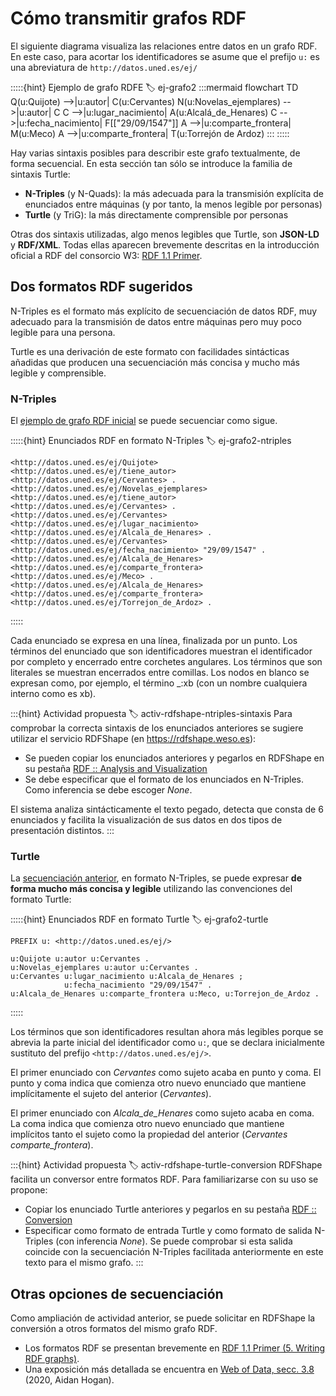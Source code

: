# Cómo transmitir grafos RDF

El siguiente diagrama visualiza las relaciones entre datos en un grafo RDF. En este caso, para acortar los identificadores se asume que el prefijo `u:` es una abreviatura de `http://datos.uned.es/ej/`

:::::{hint} Ejemplo de grafo RDFE
:label: ej-grafo2
:::mermaid
flowchart TD
    Q(u:Quijote) -->|u:autor| C(u:Cervantes)
    N(u:Novelas_ejemplares) -->|u:autor| C
    C -->|u:lugar_nacimiento| A(u:Alcalá_de_Henares)
    C -->|u:fecha_nacimiento| F[["29/09/1547"]]
    A -->|u:comparte_frontera| M(u:Meco)
    A -->|u:comparte_frontera| T(u:Torrejón de Ardoz)
:::
:::::

Hay varias sintaxis posibles para describir este grafo textualmente, de forma secuencial. En esta sección tan sólo se introduce la familia de sintaxis Turtle:
+ **N-Triples** (y N-Quads): la más adecuada para la transmisión explícita de enunciados entre máquinas (y por tanto, la menos legible por personas)
+ **Turtle** (y TriG): la más directamente comprensible por personas

Otras dos sintaxis utilizadas, algo menos legibles que Turtle, son **JSON-LD** y **RDF/XML**. Todas ellas aparecen brevemente descritas en la introducción oficial a RDF del consorcio W3: [RDF 1.1 Primer](https://www.w3.org/TR/rdf11-primer/#section-graph-syntax).

## Dos formatos RDF sugeridos
N-Triples es el formato más explícito de secuenciación de datos RDF, muy adecuado para la transmisión de datos entre máquinas pero muy poco legible para una persona.

Turtle es una derivación de este formato con facilidades sintácticas añadidas que producen una secuenciación más concisa y mucho más legible y comprensible.

### N-Triples
El [ejemplo de grafo RDF inicial](#ej-grafo2) se puede secuenciar como sigue.

:::::{hint} Enunciados RDF en formato N-Triples
:label: ej-grafo2-ntriples
```n-triples
<http://datos.uned.es/ej/Quijote> <http://datos.uned.es/ej/tiene_autor> <http://datos.uned.es/ej/Cervantes> .
<http://datos.uned.es/ej/Novelas_ejemplares> <http://datos.uned.es/ej/tiene_autor> <http://datos.uned.es/ej/Cervantes> .
<http://datos.uned.es/ej/Cervantes> <http://datos.uned.es/ej/lugar_nacimiento> <http://datos.uned.es/ej/Alcala_de_Henares> .
<http://datos.uned.es/ej/Cervantes> <http://datos.uned.es/ej/fecha_nacimiento> "29/09/1547" .
<http://datos.uned.es/ej/Alcala_de_Henares> <http://datos.uned.es/ej/comparte_frontera> <http://datos.uned.es/ej/Meco> .
<http://datos.uned.es/ej/Alcala_de_Henares> <http://datos.uned.es/ej/comparte_frontera> <http://datos.uned.es/ej/Torrejon_de_Ardoz> .
```
:::::

Cada enunciado se expresa en una línea, finalizada por un punto. Los términos del enunciado que son identificadores muestran el identificador por completo y encerrado entre corchetes angulares. Los términos que son literales se muestran encerrados entre comillas. Los nodos en blanco se expresan como, por ejemplo, el término \_:xb (con un nombre cualquiera interno como es xb).

:::{hint} Actividad propuesta
:label: activ-rdfshape-ntriples-sintaxis
Para comprobar la correcta sintaxis de los enunciados anteriores se sugiere utilizar el servicio RDFShape (en https://rdfshape.weso.es):
+ Se pueden copiar los enunciados anteriores y pegarlos en RDFShape en su pestaña [RDF :: Analysis and Visualization](https://rdfshape.weso.es/dataInfo)
+ Se debe especificar que el formato de los enunciados en N-Triples. Como inferencia se debe escoger *None*.

El sistema analiza sintácticamente el texto pegado, detecta que consta de 6 enunciados y facilita la visualización de sus datos en dos tipos de presentación distintos.
:::

### Turtle
La [secuenciación anterior](#ej-grafo2-ntriples), en formato N-Triples, se puede expresar **de forma mucho más concisa y legible** utilizando las convenciones del formato Turtle:

:::::{hint} Enunciados RDF en formato Turtle
:label: ej-grafo2-turtle
```turtle
PREFIX u: <http://datos.uned.es/ej/>

u:Quijote u:autor u:Cervantes .
u:Novelas_ejemplares u:autor u:Cervantes .
u:Cervantes u:lugar_nacimiento u:Alcala_de_Henares ;
            u:fecha_nacimiento "29/09/1547" .
u:Alcala_de_Henares u:comparte_frontera u:Meco, u:Torrejon_de_Ardoz .
```
:::::

Los términos que son identificadores resultan ahora más legibles porque se abrevia la parte inicial del identificador como `u:`, que se declara inicialmente sustituto del prefijo `<http://datos.uned.es/ej/>`.

El primer enunciado con *Cervantes* como sujeto acaba en punto y coma. El punto y coma indica que comienza otro nuevo enunciado que mantiene implícitamente el sujeto del anterior (*Cervantes*).

El primer enunciado con *Alcala_de_Henares* como sujeto acaba en coma. La coma indica que comienza otro nuevo enunciado que mantiene implícitos tanto el sujeto como la propiedad del anterior (*Cervantes comparte_frontera*).

:::{hint} Actividad propuesta
:label: activ-rdfshape-turtle-conversion
RDFShape facilita un conversor entre formatos RDF. Para familiarizarse con su uso se propone:
+ Copiar los enunciado Turtle anteriores y pegarlos en su pestaña [RDF :: Conversion](https://rdfshape.weso.es/dataConvert)
+ Especificar como formato de entrada Turtle y como formato de salida N-Triples (con inferencia *None*). Se puede comprobar si esta salida coincide con la secuenciación N-Triples facilitada anteriormente en este texto para el mismo grafo.
:::

## Otras opciones de secuenciación
Como ampliación de actividad anterior, se puede solicitar en RDFShape la conversión a otros formatos del mismo grafo RDF. 
+ Los formatos RDF se presentan brevemente en [RDF 1.1 Primer (5. Writing RDF graphs)](https://www.w3.org/TR/rdf11-primer/#section-graph-syntax).
+ Una exposición más detallada se encuentra en [Web of Data, secc. 3.8](https://aidanhogan.com/wodata/book.pdf#page=110) (2020, Aidan Hogan).
